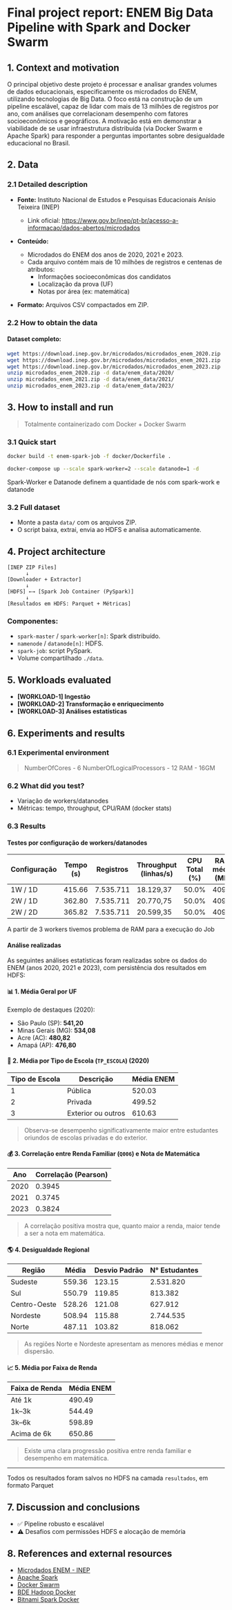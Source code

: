 
# Final project report: ENEM Big Data Pipeline with Spark and Docker Swarm

## 1. Context and motivation

O principal objetivo deste projeto é processar e analisar grandes volumes de dados educacionais, especificamente os microdados do ENEM, utilizando tecnologias de Big Data. O foco está na construção de um pipeline escalável, capaz de lidar com mais de 13 milhões de registros por ano, com análises que correlacionam desempenho com fatores socioeconômicos e geográficos. A motivação está em demonstrar a viabilidade de se usar infraestrutura distribuída (via Docker Swarm e Apache Spark) para responder a perguntas importantes sobre desigualdade educacional no Brasil.

## 2. Data

### 2.1 Detailed description

- **Fonte:** Instituto Nacional de Estudos e Pesquisas Educacionais Anísio Teixeira (INEP)  
  - Link oficial: https://www.gov.br/inep/pt-br/acesso-a-informacao/dados-abertos/microdados

- **Conteúdo:**  
  - Microdados do ENEM dos anos de 2020, 2021 e 2023.
  - Cada arquivo contém mais de 10 milhões de registros e centenas de atributos:
    - Informações socioeconômicas dos candidatos
    - Localização da prova (UF)
    - Notas por área (ex: matemática)

- **Formato:** Arquivos CSV compactados em ZIP.

### 2.2 How to obtain the data
#### Dataset completo:
```bash
wget https://download.inep.gov.br/microdados/microdados_enem_2020.zip
wget https://download.inep.gov.br/microdados/microdados_enem_2021.zip
wget https://download.inep.gov.br/microdados/microdados_enem_2023.zip
unzip microdados_enem_2020.zip -d data/enem_data/2020/
unzip microdados_enem_2021.zip -d data/enem_data/2021/
unzip microdados_enem_2023.zip -d data/enem_data/2023/
```

## 3. How to install and run

> Totalmente containerizado com Docker + Docker Swarm

### 3.1 Quick start

```bash
docker build -t enem-spark-job -f docker/Dockerfile .

docker-compose up --scale spark-worker=2 --scale datanode=1 -d 
```
Spark-Worker e Datanode definem a quantidade de nós com spark-work e datanode

### 3.2 Full dataset

- Monte a pasta `data/` com os arquivos ZIP.
- O script baixa, extrai, envia ao HDFS e analisa automaticamente.

## 4. Project architecture

```
[INEP ZIP Files] 
      ↓
[Downloader + Extractor]
      ↓
[HDFS] ←→ [Spark Job Container (PySpark)]
      ↓
[Resultados em HDFS: Parquet + Métricas]
```

### Componentes:

- `spark-master` / `spark-worker[n]`: Spark distribuído.
- `namenode` / `datanode[n]`: HDFS.
- `spark-job`: script PySpark.
- Volume compartilhado `./data`.

## 5. Workloads evaluated

- **[WORKLOAD-1] Ingestão**
- **[WORKLOAD-2] Transformação e enriquecimento**
- **[WORKLOAD-3] Análises estatísticas**

## 6. Experiments and results

### 6.1 Experimental environment

> NumberOfCores - 6 
> NumberOfLogicalProcessors - 12
> RAM - 16GM

### 6.2 What did you test?

- Variação de workers/datanodes
- Métricas: tempo, throughput, CPU/RAM (docker stats)

### 6.3 Results

#### Testes por configuração de workers/datanodes

| Configuração | Tempo (s) | Registros    | Throughput (linhas/s) | CPU Total (%) | RAM média (MB) | Threads por worker |
|--------------|-----------|--------------|------------------------|----------------|----------------|---------------------|
| 1W / 1D      | 415.66    | 7.535.711    | 18.129,37              | 50.0%          | 4096           | 3.0                 |
| 2W / 1D      | 362.80    | 7.535.711    | 20.770,75              | 50.0%          | 4096           | 3.0                 |
| 2W / 2D      | 365.82    | 7.535.711    | 20.599,35              | 50.0%          | 4096           | 3.0                 |

A partir de 3 workers tivemos problema de RAM para a execução do Job

#### Análise realizadas

As seguintes análises estatísticas foram realizadas sobre os dados do ENEM (anos 2020, 2021 e 2023), com persistência dos resultados em HDFS:

#### 📊 1. Média Geral por UF

Exemplo de destaques (2020):
- São Paulo (SP): **541,20**
- Minas Gerais (MG): **534,08**
- Acre (AC): **480,82**
- Amapá (AP): **476,80**

#### 🏫 2. Média por Tipo de Escola (`TP_ESCOLA`) (2020)

| Tipo de Escola | Descrição                  | Média ENEM |
|----------------|----------------------------|------------|
| 1              | Pública                     | 520.03     |
| 2              | Privada                     | 499.52     |
| 3              | Exterior ou outros          | 610.63     |

> Observa-se desempenho significativamente maior entre estudantes oriundos de escolas privadas e do exterior.

#### 💰 3. Correlação entre Renda Familiar (`Q006`) e Nota de Matemática

| Ano  | Correlação (Pearson) |
|------|----------------------|
| 2020 | 0.3945               |
| 2021 | 0.3745               |
| 2023 | 0.3824               |

> A correlação positiva mostra que, quanto maior a renda, maior tende a ser a nota em matemática.

#### 🌎 4. Desigualdade Regional

| Região       | Média     | Desvio Padrão | N° Estudantes |
|--------------|-----------|----------------|----------------|
| Sudeste      | 559.36    | 123.15         | 2.531.820      |
| Sul          | 550.79    | 119.85         | 813.382        |
| Centro-Oeste | 528.26    | 121.08         | 627.912        |
| Nordeste     | 508.94    | 115.88         | 2.744.535      |
| Norte        | 487.11    | 103.82         | 818.062        |

> As regiões Norte e Nordeste apresentam as menores médias e menor dispersão.

#### 📈 5. Média por Faixa de Renda

| Faixa de Renda | Média ENEM |
|----------------|------------|
| Até 1k         | 490.49     |
| 1k–3k          | 544.49     |
| 3k–6k          | 598.89     |
| Acima de 6k    | 650.86     |

> Existe uma clara progressão positiva entre renda familiar e desempenho em matemática.

---

Todos os resultados foram salvos no HDFS na camada `resultados`, em formato Parquet

## 7. Discussion and conclusions

- ✅ Pipeline robusto e escalável
- ⚠️ Desafios com permissões HDFS e alocação de memória

## 8. References and external resources

- [Microdados ENEM - INEP](https://www.gov.br/inep/pt-br/acesso-a-informacao/dados-abertos/microdados)
- [Apache Spark](https://spark.apache.org/)
- [Docker Swarm](https://docs.docker.com/engine/swarm/)
- [BDE Hadoop Docker](https://github.com/big-data-europe/docker-hadoop)
- [Bitnami Spark Docker](https://hub.docker.com/r/bitnami/spark)
